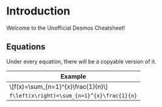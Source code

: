 # Introduction

Welcome to the Unofficial Desmos Cheatsheet!

## Equations
Under every equation, there will be a copyable version of it. 

| Example                                     |
|---------------------------------------------|
| \\[f(x)=\sum_{n=1}^{x}\frac{1}{n}\\]        |
| `f\left(x\right)=\sum_{n=1}^{x}\frac{1}{n}` |

